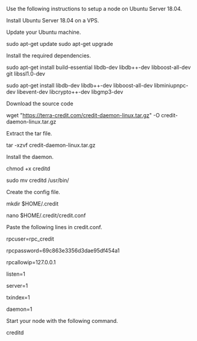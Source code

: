 Use the following instructions to setup a node on Ubuntu Server 18.04.

Install Ubuntu Server 18.04 on a VPS.

Update your Ubuntu machine.

sudo apt-get update
sudo apt-get upgrade

Install the required dependencies.

sudo apt-get install build-essential libdb-dev libdb++-dev libboost-all-dev git libssl1.0-dev

sudo apt-get install libdb-dev libdb++-dev libboost-all-dev libminiupnpc-dev libevent-dev libcrypto++-dev libgmp3-dev

Download the source code

wget "https://terra-credit.com/credit-daemon-linux.tar.gz" -O credit-daemon-linux.tar.gz

Extract the tar file.

tar -xzvf credit-daemon-linux.tar.gz

Install the daemon.

chmod +x creditd

sudo mv creditd /usr/bin/

Create the config file.

mkdir $HOME/.credit

nano $HOME/.credit/credit.conf

Paste the following lines in credit.conf.

rpcuser=rpc_credit

rpcpassword=69c863e3356d3dae95df454a1

rpcallowip=127.0.0.1

listen=1

server=1

txindex=1

daemon=1


Start your node with the following command.

creditd
